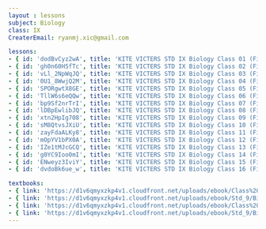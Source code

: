 ```yaml
--- 
layout : lessons 
subject: Biology
class: IX
CreaterEmail: ryanmj.xic@gmail.com

lessons: 
- { id: 'dodBvCyz2wA', title: 'KITE VICTERS STD IX Biology Class 01 (First Bell-ഫസ്റ്റ് ബെല്‍)' }
- { id: 'gh0n60H5fTc', title: 'KITE VICTERS STD IX Biology Class 02 (First Bell-ഫസ്റ്റ് ബെല്‍)' }
- { id: 'vLl_2NpWqJQ', title: 'KITE VICTERS STD IX Biology Class 03 (First Bell-ഫസ്റ്റ് ബെല്‍)' }
- { id: '0U1_8WwjQ2M', title: 'KITE VICTERS STD IX Biology Class 04 (First Bell-ഫസ്റ്റ് ബെല്‍)' }
- { id: 'SPORgwtX8GE', title: 'KITE VICTERS STD IX Biology Class 05 (First Bell-ഫസ്റ്റ് ബെല്‍)' }
- { id: 'TllW6s6eQQw', title: 'KITE VICTERS STD IX Biology Class 06 (First Bell-ഫസ്റ്റ് ബെല്‍)' }
- { id: 'bp9Sf2nrTrI', title: 'KITE VICTERS STD IX Biology Class 07 (First Bell-ഫസ്റ്റ് ബെല്‍)' }
- { id: 'lDBpEwlibJQ', title: 'KITE VICTERS STD IX Biology Class 08 (First Bell-ഫസ്റ്റ് ബെല്‍)' }
- { id: 'xtn2HpIg708', title: 'KITE VICTERS STD IX Biology Class 09 (First Bell-ഫസ്റ്റ് ബെല്‍)' }
- { id: 'sM8QtvsJXiU', title: 'KITE VICTERS STD IX Biology Class 10 (First Bell-ഫസ്റ്റ് ബെല്‍)' }
- { id: 'zayFdaALKy8', title: 'KITE VICTERS STD IX Biology Class 11 (First Bell-ഫസ്റ്റ് ബെല്‍)' }
- { id: 'mOpYV1bPX0A', title: 'KITE VICTERS STD IX Biology Class 12 (First Bell-ഫസ്റ്റ് ബെല്‍)' }
- { id: 'IZe1tMJcGCQ', title: 'KITE VICTERS STD IX Biology Class 13 (First Bell-ഫസ്റ്റ് ബെല്‍)' }
- { id: 'g0YC9Ioo0mI', title: 'KITE VICTERS STD IX Biology Class 14 (First Bell-ഫസ്റ്റ് ബെല്‍)' }
- { id: 'ENweyz3IviY', title: 'KITE VICTERS STD IX Biology Class 15 (First Bell-ഫസ്റ്റ് ബെല്‍)' }
- { id: 'dvdoBk6ue_w', title: 'KITE VICTERS STD IX Biology Class 16 (First Bell-ഫസ്റ്റ് ബെല്‍)' }

textbooks:
- { link: 'https://d1v6qmyxzkp4v1.cloudfront.net/uploads/ebook/Class%209/Biology_9_E_Part_1/Biology_9_E_Part_1.pdf', title: 'Biology Part -1' , medium: 'English' }
- { link: 'https://d1v6qmyxzkp4v1.cloudfront.net/uploads/ebook/Std_9/Biology_9(E)%20Part%202/Biology_9(E)%20Part%202.pdf', title: 'Biology Part -2' , medium: 'English' }
- { link: 'https://d1v6qmyxzkp4v1.cloudfront.net/uploads/ebook/Class%209/Biology_9_M_Part_1/Biology_9_M_Part_1.pdf', title: 'Biology Part -1' , medium: 'Malayalam' }
- { link: 'https://d1v6qmyxzkp4v1.cloudfront.net/uploads/ebook/Std_9/Biology_9(M)%20Part%202/Biology_9(M)%20Part%202.pdf', title: 'Biology Part -2' , medium: 'Malayalam' }
--- 
```

